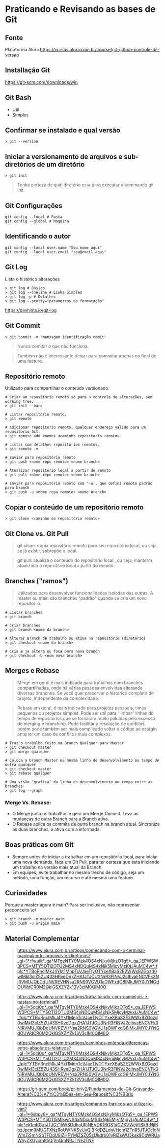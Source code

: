 # Praticando e Revisando as bases de Git

## Fonte
Plataforma Alura
https://cursos.alura.com.br/course/git-github-controle-de-versao

## Installação Git
https://git-scm.com/downloads/win

## Git Bash
- Util
- Simples

## Confirmar se instalado e qual versão
    > git --version

## Iniciar a versionamento de arquivos e sub-diretórios de um diretório
    > git init

> Tenha certeza de qual diretório esta para executar o commando git init.

## Git Configurações
    git config --local # Pasta
    git config --global # Maquina

## Identificando o autor
    git config --local user.name "Seu nome aqui"
    git config --local user.email "seu@email.aqui"

## Git Log
Lista o histórico alterações

    > git log # Básico
    > git log --oneline # Linha Simples
    > git log -p # Detalhes
    > git log --pretty="parametros de formatação"

https://devhints.io/git-log

## Git Commit

    > git commit -m "mensagem identificação comit"    

> Nunca comitar o que não funciona.

> Também não é interessante deixar para commitar apenas no final de uma feature.

## Repositório remoto

Utilizado para compartilhar o conteúdo versionado.

    # Criar um repositório remoto só para o controle de alterações, sem working tree.
    > git init --bare
    
    # Listar repositório remoto.
    > git remote
    
    # Adicionar repositorio remoto, qualquer endereço valido para um repositório Git.
    > git remote add <nome> <caminho repositorio remoto>
    
    # Listar com detalhes repositórios remotos.
    > git remote -v 

    # Enviar para repositório remoto
    > git push <nome repo remoto> <nome branch>

    # Atualizar repositório local a partir do remoto
    > git pull <nome repo remoto> <nome branch>

    # Enviar para repositório remoto com '-u', que defini remoto padrão para branch
    > git push -u <nome repo remoto> <nome branch>

## Copiar o conteúdo de um repositório remoto
    > git clone <caminho do repositório remoto>

## Git Clone vs. Git Pull
> git clone: copia repositório remoto para seu repositório local, ou seja, se já existir, sobrepõe o local.

> git pull: atualiza o conteúdo do repositório local , ou seja, manterm atualizado o repositório local a partir do remoto.

## Branches ("ramos")

> Utilizados para desenvolver funcionalidades isoladas das outras. A master ou main são branches "padrão" quando se cria um novo repositóriio.

    # Listar branches
    > gir branch

    # Criar branches
    > git branch <nome da branch>

    # Alterar Branch de trabalho ou ativa no repositório (diretório)
    > git checkout <nome da branch>

    # Cria e ja altera ou foca para nova branch
    > git checkout -b <nom nova branch>

## Merges e Rebase

> Merge em geral é mais indicado para trabalhos com branches compartilhadas, onde há várias pessoas envolvidas alterando diversas branches. Se você quer preservar o histórico completo do projeto, independente da complexidade.

> Rebase em geral, é mais indicado para projetos pessoais, times pequenos ou projetos simples. Pode ser util para "limpar" linhas do tempo de repositórios que se tornaram muito poluídas pelo excesso de merging e branching. Pode facilitar a resolução de conflitos, porém pode também ser mais complicado voltar o código ao estágio anterior em caso de conflitos mais complexos.

    # Traz o trabalho feito na Branch Qualquer para Master
    > git checkout master
    > git merge qualquer

    # Coloca a branch Master na mesma linha de desenvolvimento ou tempo de outra qualquer
    > git checkout master
    > git rebase qualquer

    # Uma visão "grafica" da linha de desenvolvimento ou tempo entre as branches
    > git log --graph

### Merge Vs. Rebase: 
- O Merge junta os trabalhos e gera um Merge Commit. Leva as mudanças de outra 
Branch para a Branch ativa.
- O Rebase aplica os commits de outra branch na branch atual. Sincroniza as duas branches, a ativa com a informada.

## Boas práticas com Git
- Sempre antes de iniciar a trabalhar em um repositórilo local, para iniciar uma nova demanda, faça um Git Pull, para ter certeza que esta iniciando um trabalho na versão mais atual da Branch.
- Em equipes, evite trabalhar no mesmo trecho de código, seja um método, uma função, um recurso e até mesmo uma feature.

## Curiosidades
Porque a master agora é main?
Para ser inclusivo, não representar preconceito \o/

    > git branch -m master main
    > git push -u origin main

## Material Complementar

> https://www.alura.com.br/artigos/comecando-com-o-terminal-manipulando-arquivos-e-diretorios?_gl=1*rfwuik*_ga*MTgyNTY0Mzk4OS4xNjkyMjkzOTg5*_ga_1EPWSW3PCS*MTY5OTI2OTU2MS4xNDQuMS4xNjk5MjcyMzI0LjAuMC4w*_fplc*YTBoRnclMkJ4Ykt1MnpTcVJaeTIyOTYxeXBaS2E2WWxBZGozd0wlMkI3clZ5ZU43SHRveDgxZHA1JTJCU3NrR3FINVJ2clhvaENCVFk3NjRVMUJQbDdUNVREVHNsa2RNS0VGVU1aOWFxdG8lMkJMY0JYNGdOUWdCR0M2QklGSXZYZk13V3clM0QlM0Q.

> https://www.alura.com.br/artigos/trabalhando-com-caminhos-e-pastas-no-terminal?_gl=1*5qci0o*_ga*MTgyNTY0Mzk4OS4xNjkyMjkzOTg5*_ga_1EPWSW3PCS*MTY5OTI2OTU2MS4xNDQuMS4xNjk5MjcyMzkxLjAuMC4w*_fplc*YTBoRnclMkJ4Ykt1MnpTcVJaeTIyOTYxeXBaS2E2WWxBZGozd0wlMkI3clZ5ZU43SHRveDgxZHA1JTJCU3NrR3FINVJ2clhvaENCVFk3NjRVMUJQbDdUNVREVHNsa2RNS0VGVU1aOWFxdG8lMkJMY0JYNGdOUWdCR0M2QklGSXZYZk13V3clM0QlM0Q.

> https://www.alura.com.br/artigos/caminhos-entenda-diferencas-entre-absolutos-relativos?_gl=1*5qci0o*_ga*MTgyNTY0Mzk4OS4xNjkyMjkzOTg5*_ga_1EPWSW3PCS*MTY5OTI2OTU2MS4xNDQuMS4xNjk5MjcyMzkxLjAuMC4w*_fplc*YTBoRnclMkJ4Ykt1MnpTcVJaeTIyOTYxeXBaS2E2WWxBZGozd0wlMkI3clZ5ZU43SHRveDgxZHA1JTJCU3NrR3FINVJ2clhvaENCVFk3NjRVMUJQbDdUNVREVHNsa2RNS0VGVU1aOWFxdG8lMkJMY0JYNGdOUWdCR0M2QklGSXZYZk13V3clM0QlM0Q.

> https://git-scm.com/book/pt-br/v2/Fundamentos-de-Git-Gravando-Altera%C3%A7%C3%B5es-em-Seu-Reposit%C3%B3rio

> https://www.alura.com.br/artigos/comandos-basicos-ao-utilizar-o-vim?_gl=1*6sbpy8*_ga*MTgyNTY0Mzk4OS4xNjkyMjkzOTg5*_ga_1EPWSW3PCS*MTY5OTI5MjkwNS4xNDcuMS4xNjk5Mjk1MjgyLjAuMC4w*_fplc*ek1mRGxtJTJGZ1hWSDdhaURiNEVDR1BOS1dGZXVWeVllSk9tNjlBbzJpcm9MUGFXNzRoUWNKSyUyQjBKdDZLdnVHcm1ZTnR5JTJCcldNWmZiSmNSbTFDdU9lZHFYMjZSZ05zUkdrb01yRlZsWU5kak9DbWRUaWhyZXUycm95QjVnQmNRJTNEJTNE
